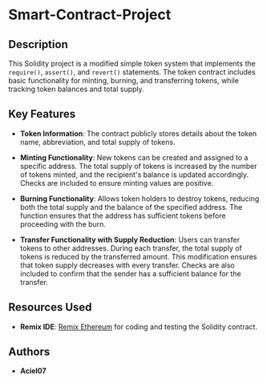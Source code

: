 # Smart-Contract-Project

## Description
This Solidity project is a modified simple token system that implements the `require()`, `assert()`, and `revert()` statements. The token contract includes basic functionality for minting, burning, and transferring tokens, while tracking token balances and total supply.

## Key Features
- **Token Information**: The contract publicly stores details about the token name, abbreviation, and total supply of tokens.
  
- **Minting Functionality**: New tokens can be created and assigned to a specific address. The total supply of tokens is increased by the number of tokens minted, and the recipient's balance is updated accordingly. Checks are included to ensure minting values are positive.

- **Burning Functionality**: Allows token holders to destroy tokens, reducing both the total supply and the balance of the specified address. The function ensures that the address has sufficient tokens before proceeding with the burn.

- **Transfer Functionality with Supply Reduction**: Users can transfer tokens to other addresses. During each transfer, the total supply of tokens is reduced by the transferred amount. This modification ensures that token supply decreases with every transfer. Checks are also included to confirm that the sender has a sufficient balance for the transfer.

## Resources Used
- **Remix IDE**: [Remix Ethereum](https://remix.ethereum.org/) for coding and testing the Solidity contract.

## Authors
- **Aciel07**
